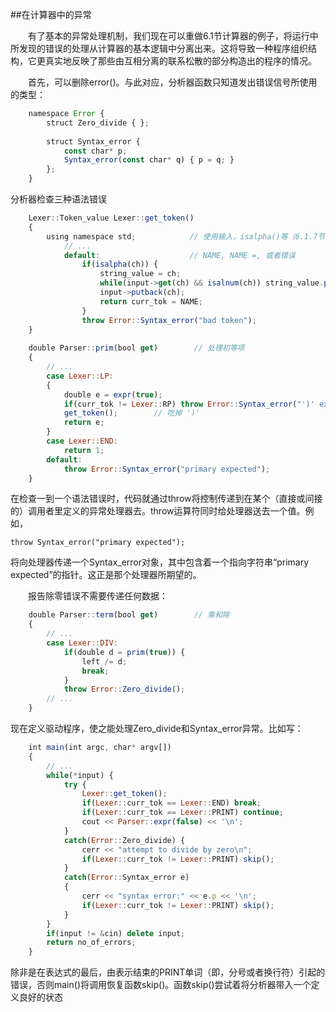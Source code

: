 ##在计算器中的异常

&emsp;&emsp;有了基本的异常处理机制，我们现在可以重做6.1节计算器的例子，将运行中所发现的错误的处理从计算器的基本逻辑中分离出来。这将导致一种程序组织结构，它更真实地反映了那些由互相分离的联系松散的部分构造出的程序的情况。

&emsp;&emsp;首先，可以删除error()。与此对应，分析器函数只知道发出错误信号所使用的类型：

```javascript
    namespace Error {
        struct Zero_divide { };
        
        struct Syntax_error {
            const char* p;
            Syntax_error(const char* q) { p = q; }
        };
    }
```

分析器检查三种语法错误

```javascript
    Lexer::Token_value Lexer::get_token()
    {
        using namespace std;            // 使用输入，isalpha()等（6.1.7节）
            // ...
            default:                    // NAME, NAME =, 或者错误
                if(isalpha(ch)) {
                    string_value = ch;
                    while(input->get(ch) && isalnum(ch)) string_value.push_back(ch);
                    input->putback(ch);
                    return curr_tok = NAME;
                }
                throw Error::Syntax_error("bad token");
    }
    
    double Parser::prim(bool get)        // 处理初等项
    {
        // ...
        case Lexer::LP:
        {
            double e = expr(true);
            if(curr_tok != Lexer::RP) throw Error::Syntax_error("')' expected");
            get_token();        // 吃掉 ')'
            return e;
        }
        case Lexer::END:
            return 1;
        default:
            throw Error::Syntax_error("primary expected");
    }
```

在检查一到一个语法错误时，代码就通过throw将控制传递到在某个（直接或间接的）调用者里定义的异常处理器去。throw运算符同时给处理器送去一个值。例如，

    throw Syntax_error("primary expected");

将向处理器传递一个Syntax_error对象，其中包含着一个指向字符串“primary expected”的指针。这正是那个处理器所期望的。

&emsp;&emsp;报告除零错误不需要传递任何数据：

```javascript
    double Parser::term(bool get)        // 乘和除
    {
        // ...
        case Lexer::DIV:
            if(double d = prim(true)) {
                left /= d;
                break;
            }
            throw Error::Zero_divide();
        // ...
    }
```

现在定义驱动程序，使之能处理Zero_divide和Syntax_error异常。比如写：

```javascript
    int main(int argc, char* argv[])
    {
        // ...
        while(*input) {
            try {
                Lexer::get_token();
                if(Lexer::curr_tok == Lexer::END) break;
                if(Lexer::curr_tok == Lexer::PRINT) continue;
                cout << Parser::expr(false) << '\n';
            }
            catch(Error::Zero_divide) {
                cerr << "attempt to divide by zero\n";
                if(Lexer::curr_tok != Lexer::PRINT) skip();
            }
            catch(Error::Syntax_error e)
            {
                cerr << "syntax error:" << e.p << '\n';
                if(Lexer::curr_tok != Lexer::PRINT) skip();
            }
        }
        if(input != &cin) delete input;
        return no_of_errors;
    }
```

除非是在表达式的最后，由表示结束的PRINT单词（即，分号或者换行符）引起的错误，否则main()将调用恢复函数skip()。函数skip()尝试着将分析器带入一个定义良好的状态








